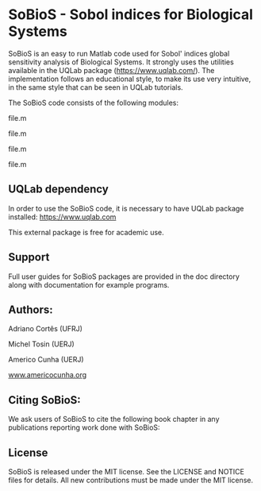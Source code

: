 # SoBioS - Sobol indices for Biological Systems

SoBioS is an easy to run Matlab code used for Sobol' indices global sensitivity analysis of Biological Systems. It strongly uses the utilities available in the UQLab package (https://www.uqlab.com/). The implementation follows an educational style, to make its use very intuitive, in the same style that can be seen in UQLab tutorials.


The SoBioS code consists of the following modules:

file.m

file.m

file.m

file.m

## UQLab dependency

In order to use the SoBioS code, it is necessary to have UQLab package installed:
https://www.uqlab.com

This external package is free for academic use.

## Support

Full user guides for SoBioS packages are provided in the doc directory along with documentation for example programs.

## Authors:

Adriano Cortês (UFRJ)

Michel Tosin (UERJ)

Americo Cunha (UERJ)

www.americocunha.org

## Citing SoBioS:

We ask users of SoBioS to cite the following book chapter in any publications reporting work done with SoBioS:


## License

SoBioS is released under the MIT license. See the LICENSE and NOTICE files for details. All new contributions must be made under the MIT license.
